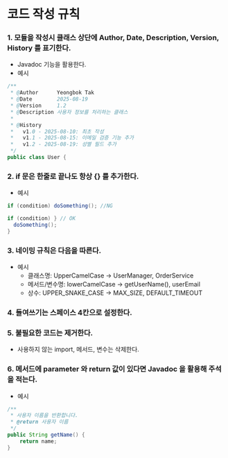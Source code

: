 # 코드 작성 규칙
### 1. 모듈을 작성시 클래스 상단에 Author, Date, Description, Version, History 를 표기한다.
- Javadoc 기능을 활용한다.
- 예시
~~~java
/**
 * @Author      Yeongbok Tak
 * @Date        2025-08-19
 * @Version     1.2
 * @Description 사용자 정보를 처리하는 클래스
 * 
 * @History
 *   v1.0 - 2025-08-10: 최초 작성
 *   v1.1 - 2025-08-15: 이메일 검증 기능 추가
 *   v1.2 - 2025-08-19: 성별 필드 추가
 */
public class User {
~~~
### 2. if 문은 한줄로 끝나도 항상 {} 를 추가한다.  
- 예시
~~~ java
if (condition) doSomething(); //NG

if (condition) } // OK
  doSomething();
}
~~~
### 3. 네이밍 규칙은 다음을 따른다.
- 예시
  -  클래스명: UpperCamelCase → UserManager, OrderService
  -  메서드/변수명: lowerCamelCase → getUserName(), userEmail
  - 상수: UPPER_SNAKE_CASE → MAX_SIZE, DEFAULT_TIMEOUT
### 4. 들여쓰기는 스페이스 4칸으로 설정한다.
### 5. 불필요한 코드는 제거한다.
- 사용하지 않는 import, 메서드, 변수는 삭제한다.
### 6. 메서드에 parameter 와 return 값이 있다면 Javadoc 을 활용해 주석을 적는다.
- 예시
~~~java
/**
 * 사용자 이름을 반환합니다.
 * @return 사용자 이름
 */
public String getName() {
    return name;
}
~~~
